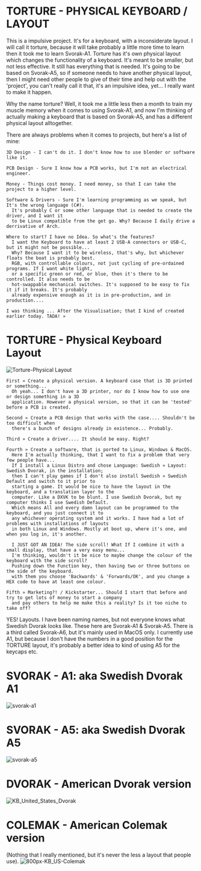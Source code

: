 #   TORTURE - PHYSICAL KEYBOARD / LAYOUT

This is a impulsive project. 
    It's for a keyboard, with a inconsiderate layout. I will call it torture, 
    because it will take probably a little more time to  learn then it took me to learn Svorak-A1. 
    Torture has it's own physical layout which changes the functionality of a keyboard. It's meant to be smaller, 
    but not less effective. It still has everything that is needed. It's going to be based on Svorak-A5, 
    so if someone needs to have another physical layout, then I might need other people to give of their
    time and help out with the 'project', you can't really call it that, it's an impulsive idea, yet... 
    I really want to make it happen. 

Why the name torture? Well, it took me a little less then a month to train my muscle memory when it comes to using Svorak-A1, and now I'm thinking of actually making a keyboard that is based on Svorak-A5, and has a different physical layout alltogether. 

There are always problems when it comes to projects, but here's a list of mine:
    
    3D Design - I can't do it. I don't know how to use blender or software like it.
    
    PCB Design - Sure I know how a PCB works, but I'm not an electrical engineer. 
    
    Money - Things cost money. I need money, so that I can take the project to a higher level.
    
    Software & Drivers - Sure I'm learning programming as we speak, but It's the wrong language (C#).
      It's probably C or some other language that is needed to create the driver, and I want it 
      to be Linux compatible from the get go. Why? Because I daily drive a derrivative of Arch.
    
    Where to start? I have no Idea. So what's the features? 
      I want the Keyboard to have at least 2 USB-A connectors or USB-C, but it might not be possible...
      Why? Because I want it to be wireless, that's why, but whichever floats the boat is probably best. 
      RGB, with controllable colours, not just cycling of pre-ordained programs. If I want white light, 
      or a specific green or red, or blue, then it's there to be controlled. It also needs to be 
      hot-swappable mechanical switches. It's supposed to be easy to fix it if it breaks. It's probably 
      already expensive enough as it is in pre-production, and in production....

    I was thinking ... After the Visualisation; that I kind of created earlier today. TADA! » 
#   TORTURE - Physical Keyboard Layout
![Torture-Physical Layout](https://user-images.githubusercontent.com/39269026/227347592-50e35456-b0bd-4cdb-8d19-b1f99e75eff2.png)
    
    First » Create a physical version. A keyboard case that is 3D printed or something...
      Oh yeah... I don't have a 3D printer, nor do I know how to use one or design something in a 3D 
      application. However a physical version, so that it can be 'tested' before a PCB is created.
    
    Second » Create a PCB design that works with the case.... Shouldn't be too difficult when
      there's a bunch of designs already in existence... Probably.
    
    Third » Create a driver.... It should be easy. Right?
    
    Fourth » Create a software, that is ported to Linux, Windows & MacOS.
      Here I'm actually thinking, that I want to fix a problem that very few people have... 
      If I install a Linux Distro and chose Language: Swedish » Layout: Swedish Dvorak, in the installation; 
      then I can't play games if I don't also install Swedish » Swedish Default and switch to it prior to 
      starting a game. It would be nice to have the layout in the keyboard, and a translation layer to the 
      computer. Like a DXVK to be blunt. I use Swedish Dvorak, but my computer thinks I use Swedish Default.
      Which means All and every damn layout can be programmed to the keyboard, and you just connect it to
      any whichever operating system and it works. I have had a lot of problems with installations of layouts
      in both Linux and Windows. Mostly at boot up, where it's one, and when you log in, it's another.
      
      I JUST GOT AN IDEA! The side scroll! What If I combine it with a small display, that have a very easy menu... 
      I'm thinking, wouldn't it be nice to maybe change the colour of the keyboard with the side scroll?
      Pushing down the Function key, then having two or three buttons on the side of the keyboard. 
      with them you choose 'Backwards' & 'Forwards/OK', and you change a HEX code to have at least one colour.
      
    Fifth » Marketing?! / Kickstarter... Should I start that before and try to get lots of money to start a company
      and pay others to help me make this a reality? Is it too niche to take off? 


YES! Layouts. I have been naming names, but not everyone knows what Swedish Dvorak looks like. 
These here are Svorak-A1 & Svorak-A5. There is a third called Svorak-A6, but it's mainly used in MacOS only.
I currently use A1, but because I don't have the numbers in a good position for the TORTURE layout, it's probably
a better idea to kind of using A5 for the keycaps etc. 

#   SVORAK - A1: aka Swedish Dvorak A1      
![svorak-a1](https://user-images.githubusercontent.com/39269026/227342566-d5758a7a-576b-40c9-aff4-7706f7940782.svg)
#   SVORAK - A5: aka Swedish Dvorak A5
![svorak-a5](https://user-images.githubusercontent.com/39269026/227342557-71478771-b421-4223-975a-a961c52d0252.svg)
#   DVORAK - American Dvorak version
![KB_United_States_Dvorak](https://user-images.githubusercontent.com/39269026/227361254-6e328a2e-0f17-4d3d-9f6b-b7bdbdd9252b.png)
#   COLEMAK - American Colemak version 
(Nothing that I really mentioned, but it's never the less a layout that people use).
![800px-KB_US-Colemak](https://user-images.githubusercontent.com/39269026/227361356-6988f2af-b30a-447a-80e0-d270329d999a.png)
